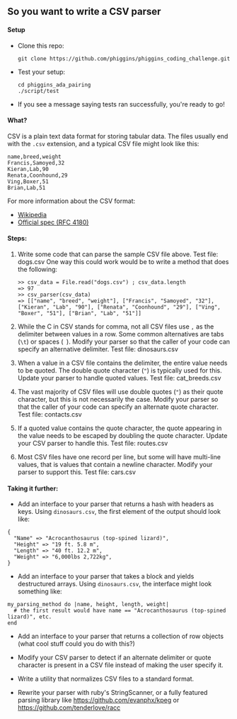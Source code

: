 ## So you want to write a CSV parser

#### Setup

* Clone this repo:
  ```
  git clone https://github.com/phiggins/phiggins_coding_challenge.git
  ```

* Test your setup:
  ```
  cd phiggins_ada_pairing
  ./script/test
  ```

* If you see a message saying tests ran successfully, you're ready to go!


#### What?

CSV is a plain text data format for storing tabular data. The files usually end with the `.csv` extension, and a typical CSV file might look like this:

```
name,breed,weight
Francis,Samoyed,32
Kieran,Lab,90
Renata,Coonhound,29
Ving,Boxer,51
Brian,Lab,51
```

For more information about the CSV format:
* [Wikipedia](https://en.wikipedia.org/wiki/Comma-separated_values)
* [Official spec (RFC 4180)](https://tools.ietf.org/html/rfc4180)


#### Steps:

1. Write some code that can parse the sample CSV file above. Test file: dogs.csv
   One way this could work would be to write a method that does the following:

   ```
   >> csv_data = File.read("dogs.csv") ; csv_data.length
   => 97
   >> csv_parser(csv_data)
   => [["name", "breed", "weight"], ["Francis", "Samoyed", "32"], ["Kieran", "Lab", "90"], ["Renata", "Coonhound", "29"], ["Ving", "Boxer", "51"], ["Brian", "Lab", "51"]]
   ```

1. While the C in CSV stands for comma, not all CSV files use `,` as the delimiter between values in a row. Some common alternatives are tabs (`\t`) or spaces (` `). Modify your parser so that the caller of your code can specify an alternative delimiter. Test file: dinosaurs.csv

1. When a value in a CSV file contains the delimiter, the entire value needs to be quoted. The double quote character (`"`) is typically used for this. Update your parser to handle quoted values. Test file: cat_breeds.csv

1. The vast majority of CSV files will use double quotes (`"`) as their quote character, but this is not necessarily the case. Modify your parser so that the caller of your code can specify an alternate quote character. Test file: contacts.csv

1. If a quoted value contains the quote character, the quote appearing in the value needs to be escaped by doubling the quote character. Update your CSV parser to handle this. Test file: routes.csv

1. Most CSV files have one record per line, but some will have multi-line values, that is values that contain a newline character. Modify your parser to support this. Test file: cars.csv


#### Taking it further:

* Add an interface to your parser that returns a hash with headers as keys. Using `dinosaurs.csv`, the first element of the output should look like:

```
{
  "Name" => "Acrocanthosaurus (top-spined lizard)",
  "Height" => "19 ft. 5.8 m",
  "Length" => "40 ft. 12.2 m",
  "Weight" => "6,000lbs 2,722kg",
}
```

* Add an interface to your parser that takes a block and yields destructured arrays. Using `dinosaurs.csv`, the interface might look something like:

```
my_parsing_method do |name, height, length, weight|
  # the first result would have name == "Acrocanthosaurus (top-spined lizard)", etc.
end
```

* Add an interface to your parser that returns a collection of row objects (what cool stuff could you do with this?)

* Modify your CSV parser to detect if an alternate delimiter or quote character is present in a CSV file instead of making the user specify it.

* Write a utility that normalizes CSV files to a standard format.

* Rewrite your parser with ruby's StringScanner, or a fully featured parsing library like https://github.com/evanphx/kpeg or https://github.com/tenderlove/racc
